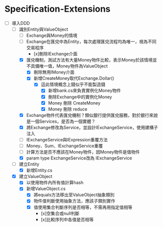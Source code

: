 # Specification-Extensions

- [ ] 導入DDD
  - [ ] 識別Entity與ValueObject
    - [ ] Exchange與Money的情境
    - [ ] Exchange在匯兌中為Entity，每次處理匯兌流程均為唯一，視為不同交易程序
      - [x]刪除IExchange介面 
    - [x] 匯兌機制，測試方法有大量Money物件比較，表示Money於該情境並不具備唯一值，Money物件為ValueObject
      - [x] 刪除無用IMoney介面
      - [x] 新增CreateMoney取代Exchange.Dollar()
        - [x] 這此情境概念上錢似乎不能製造錢
          - [x] 新增bank.cs來負責實例化Money物件
          - [x] 刪除Exchange中的實例化Money
          - [x] Money 刪除 CreateMoney
          - [x] Money 刪除 reduce
    - [x] Exchange物件代表匯兌機制？類似銀行提供匯兌服務，對於銀行來說是一個Services，是否為一個實體？
    - [x] 將Exchange修改為Service，並設計IExchangeService，使用建構子注入
    - [ ] IExchangeService與IExpression重覆方法
    - [ ] Money、Sum、IExchangeService重覆
    - [ ] 計算方法是否不應該在Money物件，因Money物件是值物件
    - [x] param type ExchangeService改為 IExchangeService
  - [ ] 建立Entity
    - [x] 新增Entity.cs
  - [x] 建立ValueObject
    - [x] 以使用物件內所有值計算hash
    - [x] 新增ValueObject.cs
      - [x] 將equals方法移出至ValueObject抽象類別
      - [x] 物件值判斷使用抽象方法，應該子類別實作
      - [x] 值使用集合判斷序列是否相等，不需再用指定值相等
        - [x]空集合或null判斷
        - [x]比較序列中各值是否相等 